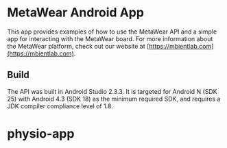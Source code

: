 # MetaWear Android App #

This app provides examples of how to use the MetaWear API and a simple app for interacting with the MetaWear board.  For more information about the MetaWear platform, check out our website at [https://mbientlab.com](https://mbientlab.com).

## Build ##
The API was built in Android Studio 2.3.3. It is targeted for Android N (SDK 25) with Android 4.3 (SDK 18) as the minimum required SDK, and requires a JDK compiler compliance level of 1.8.
# physio-app
